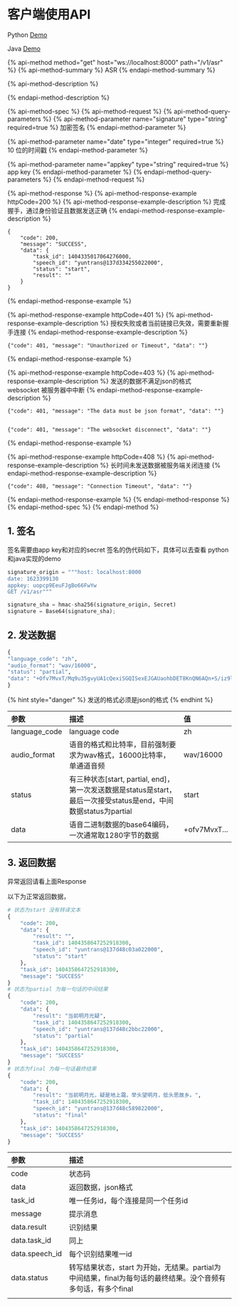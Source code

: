 # 客户端使用API

Python [Demo](https://github.com/lovemefan/ASRWebSocketServer/blob/master/client/asr_client.py)

Java [Demo](https://github.com/lovemefan/ASRWebSocketServer/tree/master/client/JavaDemo)

{% api-method method="get" host="ws://localhost:8000" path="/v1/asr" %}
{% api-method-summary %}
ASR
{% endapi-method-summary %}

{% api-method-description %}

{% endapi-method-description %}

{% api-method-spec %}
{% api-method-request %}
{% api-method-query-parameters %}
{% api-method-parameter name="signature" type="string" required=true %}
加密签名
{% endapi-method-parameter %}

{% api-method-parameter name="date" type="integer" required=true %}
10 位的时间戳
{% endapi-method-parameter %}

{% api-method-parameter name="appkey" type="string" required=true %}
app key
{% endapi-method-parameter %}
{% endapi-method-query-parameters %}
{% endapi-method-request %}

{% api-method-response %}
{% api-method-response-example httpCode=200 %}
{% api-method-response-example-description %}
完成握手，通过身份验证且数据发送正确
{% endapi-method-response-example-description %}

```
{
    "code": 200, 
    "message": "SUCCESS", 
    "data": {
        "task_id": 1404335017064276000, 
        "speech_id": "yuntrans@137d334255022000", 
        "status": "start", 
        "result": ""
    }
}
```
{% endapi-method-response-example %}

{% api-method-response-example httpCode=401 %}
{% api-method-response-example-description %}
授权失败或者当前链接已失效，需要重新握手连接
{% endapi-method-response-example-description %}

```
{"code": 401, "message": "Unauthorized or Timeout", "data": ""}
```
{% endapi-method-response-example %}

{% api-method-response-example httpCode=403 %}
{% api-method-response-example-description %}
发送的数据不满足json的格式  
websocket 被服务器中中断
{% endapi-method-response-example-description %}

```
{"code": 401, "message": "The data must be json format", "data": ""}


{"code": 401, "message": "The websocket disconnect", "data": ""}

```
{% endapi-method-response-example %}

{% api-method-response-example httpCode=408 %}
{% api-method-response-example-description %}
长时间未发送数据被服务端关闭连接
{% endapi-method-response-example-description %}

```
{"code": 408, "message": "Connection Timeout", "data": ""}
```
{% endapi-method-response-example %}
{% endapi-method-response %}
{% endapi-method-spec %}
{% endapi-method %}

## 1. 签名

签名需要由app key和对应的secret 签名的伪代码如下，具体可以去查看 python和java实现的demo 

```python
signature_origin = """host: localhost:8000
date: 1623399130
appkey: uopcp9EeuFJgBo66FwYw
GET /v1/asr"""

signature_sha = hmac-sha256(signature_origin, Secret)
signature = Base64(signature_sha);
```

## 2. 发送数据

```python
{
"language_code": "zh",
"audio_format": "wav/16000",
"status": "partial",
"data": "+Ofv7MvxT/Mq9u35gvyUA1cQexiSGQISexEJGAUaohbDET8KnQN6AQn+S/iz9lL47PNL78ry0Pke/QD+yf6NAGwFXgpRCnAHQwYfBckCev3t+Lj2pPJ47ZDnpOVG5uLkiuP74hrkT9+/oV+gAD/Q8CGLUZhhlqF+8F3PQF8K7uffDA+H4AlAZdDb0PIAx7DOcRXxGgDsgPQA4sBSP7tPYa8OjuD/S49yL96wUzCQoHsQU="
}
```

{% hint style="danger" %}
发送的格式必须是json的格式
{% endhint %}



| 参数 | 描述 | 值 |
| :--- | :--- | :--- |
| language\_code | language code | zh |
| audio\_format | 语音的格式和比特率，目前强制要求为wav格式，16000比特率，单通道音频 | wav/16000 |
| status | 有三种状态\[start, partial, end\]，第一次发送数据是status是start，最后一次接受status是end，中间数据status为partial | start |
| data | 语音二进制数据的base64编码，一次通常取1280字节的数据 | +ofv7MvxT... |

## 3. 返回数据

异常返回请看上面Response

以下为正常返回数据，

```python
# 状态为start 没有转译文本
{
    "code": 200, 
    "data": {
        "result": "", 
        "task_id": 1404358647252918300, 
        "speech_id": "yuntrans@137d48c03a022000", 
        "status": "start"
    }, 
    "task_id": 1404358647252918300, 
    "message": "SUCCESS"
}
# 状态为partial 为每一句话的中间结果
{
    "code": 200, 
    "data": {
        "result": "当前明月光疑", 
        "task_id": 1404358647252918300, 
        "speech_id": "yuntrans@137d48c2bbc22000", 
        "status": "partial"
    }, 
    "task_id": 1404358647252918300, 
    "message": "SUCCESS"
}
# 状态为final 为每一句话最终结果
{
    "code": 200, 
    "data": {
        "result": "当前明月光，疑是地上霜，举头望明月，低头思故乡。", 
        "task_id": 1404358647252918300, 
        "speech_id": "yuntrans@137d48c589822000", 
        "status": "final"
    }, 
    "task_id": 1404358647252918300, 
    "message": "SUCCESS"
}
```

| 参数 | 描述 |
| :--- | :--- |
| code | 状态码 |
| data | 返回数据，json格式 |
| task\_id | 唯一任务id，每个连接是同一个任务id |
| message | 提示消息 |
| data.result | 识别结果 |
| data.task\_id | 同上 |
| data.speech\_id | 每个识别结果唯一id |
| data.status | 转写结果状态，start 为开始，无结果。partial为中间结果，final为每句话的最终结果。没个音频有多句话，有多个final |
|  |  |

